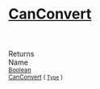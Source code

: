 # [CanConvert](./NetCoreFeatureDescriptorDictionaryConverter-100664074.md)


<br><br>
Returns<img width=542/>Name
<br>
<sub>[Boolean](https://docs.microsoft.com/en-us/dotnet/api/System.Boolean)</sub><img width=500/><sub>[CanConvert](./NetCoreFeatureDescriptorDictionaryConverter-100664074.md) ( [`Type`](https://docs.microsoft.com/en-us/dotnet/api/System.Type) )</sub><br>


